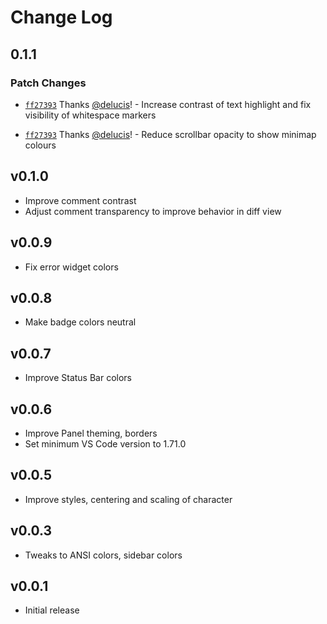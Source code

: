 # Change Log

## 0.1.1

### Patch Changes

- [`ff27393`](https://github.com/withastro/houston-vscode/commit/ff27393bd892395c2a0bda037b7a28ba003c9916) Thanks [@delucis](https://github.com/delucis)! - Increase contrast of text highlight and fix visibility of whitespace markers

- [`ff27393`](https://github.com/withastro/houston-vscode/commit/ff27393bd892395c2a0bda037b7a28ba003c9916) Thanks [@delucis](https://github.com/delucis)! - Reduce scrollbar opacity to show minimap colours

## v0.1.0

- Improve comment contrast
- Adjust comment transparency to improve behavior in diff view

## v0.0.9

- Fix error widget colors

## v0.0.8

- Make badge colors neutral

## v0.0.7

- Improve Status Bar colors

## v0.0.6

- Improve Panel theming, borders
- Set minimum VS Code version to 1.71.0

## v0.0.5

- Improve styles, centering and scaling of character

## v0.0.3

- Tweaks to ANSI colors, sidebar colors

## v0.0.1

- Initial release
